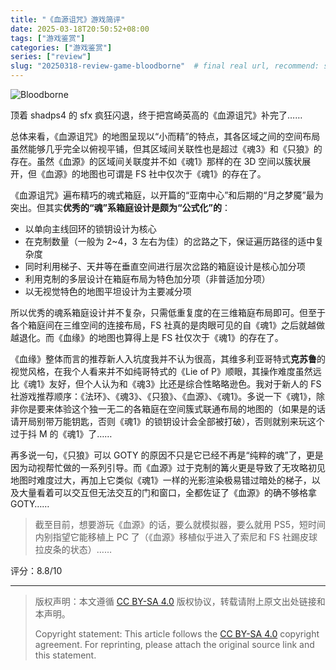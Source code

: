 ```yaml
---
title: "《血源诅咒》游戏简评"
date: 2025-03-18T20:50:52+08:00
tags: ["游戏鉴赏"]
categories: ["游戏鉴赏"]
series: ["review"]
slug: "20250318-review-game-bloodborne"  # final real url, recommend: start by date, follow lower case words with hyphen splitter. E.g., `20230316-text-title`
---
```


![Bloodborne](/img/posts/20250318-b1.jpg "Bloodborne")

顶着 shadps4 的 sfx 疯狂闪退，终于把宫崎英高的《血源诅咒》补完了……

总体来看，《血源诅咒》的地图呈现以“小而精”的特点，其各区域之间的空间布局虽然能够几乎完全以俯视平铺，但其区域间关联性也是超过《魂3》和《只狼》的存在。虽然《血源》的区域间关联度并不如《魂1》那样的在 3D 空间以簇状展开，但《血源》的地图也可谓是 FS 社中仅次于《魂1》的存在了。

《血源诅咒》遍布精巧的魂式箱庭，以开篇的“亚南中心”和后期的“月之梦魇”最为突出。但其实**优秀的“魂”系箱庭设计是颇为“公式化”的**：
- 以单向主线回环的锁钥设计为核心
- 在克制数量（一般为 2~4，3 左右为佳）的岔路之下，保证遍历路径的适中复杂度
- 同时利用梯子、天井等在垂直空间进行层次岔路的箱庭设计是核心加分项
- 利用克制的多层设计在箱庭布局为特色加分项（非普适加分项）
- 以无视觉特色的地图平坦设计为主要减分项

所以优秀的魂系箱庭设计并不复杂，只需低重复度的在三维箱庭布局即可。但至于各个箱庭间在三维空间的连接布局，FS 社真的是肉眼可见的自《魂1》之后就越做越退化。而《血缘》的地图也算得上是 FS 社仅次于《魂1》的存在了。

《血缘》整体而言的推荐新人入坑度我并不认为很高，其维多利亚哥特式**克苏鲁**的视觉风格，在我个人看来并不如纯哥特式的《Lie of P》顺眼，其操作难度虽然远比《魂1》友好，但个人认为和《魂3》比还是综合性略略逊色。我对于新人的 FS 社游戏推荐顺序：《法环》、《魂3》、《只狼》、《血源》、《魂1》。多说一下《魂1》，除非你是要来体验这个独一无二的各箱庭在空间簇式联通布局的地图的（如果是的话请开局别带万能钥匙，否则《魂1》的锁钥设计会全部被打破），否则就别来玩这个过于抖 M 的《魂1》了……

再多说一句，《只狼》可以 GOTY 的原因不只是它已经不再是“纯粹的魂”了，更是因为动视帮忙做的一系列引导。而《血源》过于克制的篝火更是导致了无攻略初见地图时难度过大，再加上它类似《魂1》一样的光影渲染极易错过暗处的梯子，以及大量看着可以交互但无法交互的门和窗口，全都佐证了《血源》的确不够格拿 GOTY……

> 截至目前，想要游玩《血源》的话，要么就模拟器，要么就用 PS5，短时间内别指望它能移植上 PC 了（《血源》移植似乎进入了索尼和 FS 社踢皮球拉皮条的状态）……

评分：8.8/10

---

> 版权声明：本文遵循 [CC BY-SA 4.0](https://creativecommons.org/licenses/by-sa/4.0/deed.zh) 版权协议，转载请附上原文出处链接和本声明。
>
> Copyright statement: This article follows the [CC BY-SA 4.0](https://creativecommons.org/licenses/by-sa/4.0/deed.en) copyright agreement. For reprinting, please attach the original source link and this statement.
